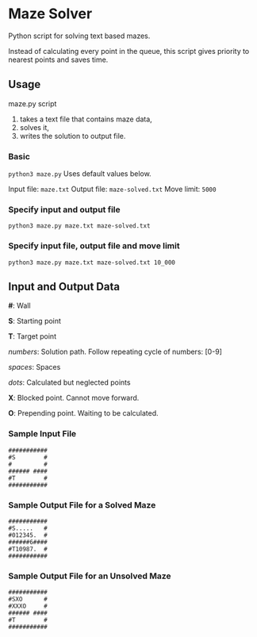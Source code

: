 # Maze Solver
Python script for solving text based mazes.

Instead of calculating every point in the queue, this script gives priority to nearest points and saves time.

## Usage
maze.py script
1. takes a text file that contains maze data,
2. solves it,
3. writes the solution to output file.

### Basic
```python3 maze.py```
Uses default values below.

Input file: ```maze.txt``` 
Output file: ```maze-solved.txt```
Move limit: ```5000```

### Specify input and output file
```python3 maze.py maze.txt maze-solved.txt```

### Specify input file, output file and move limit
```python3 maze.py maze.txt maze-solved.txt 10_000```

## Input and Output Data
**#**: Wall

**S**: Starting point

**T**: Target point

*numbers*: Solution path. Follow repeating cycle of numbers: [0-9]

*spaces*: Spaces

*dots*: Calculated but neglected points

**X**: Blocked point. Cannot move forward.

**O**: Prepending point. Waiting to be calculated.

### Sample Input File
```
###########
#S        #
#         #
###### ####
#T        #
###########
```

### Sample Output File for a Solved Maze
```
###########
#S.....   #
#012345.  #
######6####
#T10987.  #
###########
```

### Sample Output File for an Unsolved Maze
```
###########
#SXO      #
#XXXO     #
###### ####
#T        #
###########
```